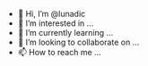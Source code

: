 - 👋 Hi, I’m @lunadic
- 👀 I’m interested in ...
- 🌱 I’m currently learning ...
- 💞️ I’m looking to collaborate on ...
- 📫 How to reach me ...

<!---
lunadic/lunadic is a ✨ special ✨ repository because its `README.md` (this file) appears on your GitHub profile.
You can click the Preview link to take a look at your changes.
--->
